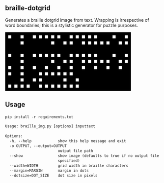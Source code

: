 braille-dotgrid
-----

Generates a braille dotgrid image from text.
Wrapping is irrespective of word boundaries; this is a stylistic generator for puzzle purposes.

![alphabet](examples/alphabet.bmp)


## Usage
`pip install -r requirements.txt`

```
Usage: braille_img.py [options] inputtext

Options:
  -h, --help            show this help message and exit
  -o OUTPUT, --output=OUTPUT
                        output file path
  --show                show image (defaults to true if no output file
                        specified)
  --width=WIDTH         grid width in braille characters
  --margin=MARGIN       margin in dots
  --dotsize=DOT_SIZE    dot size in pixels
```
